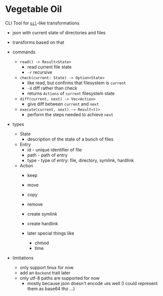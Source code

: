 # Vegetable Oil

CLI Tool for [`oil`]-like transformations

- json with current state of directories and files
- transforms based on that

- commands
  - `read() -> Result<State>`
    - read current file state
    - `-r` recursive
  - `check(current: State) -> Option<State>`
    - like read, but confirms that filesystem is `current`
    - `-d` diff rather than check
    - returns `Actions` of `current` filesystem state
  - `diff(current, next) -> Vec<Action>`
    - give diff between `current` and `next`
  - `execute(current, next) -> Result<()>`
    - perform the steps needed to achieve `next`

- types
  - State
    - description of the state of a bunch of files
  - Entry
    - id   - unique identifier of file
    - path - path of entry
    - type - type of entry: file, directory, symlink, hardlink
  - Action
    - keep
    - move
    - copy
    - remove
    - create symlink
    - create hardlink

    - later special things like
      - chmod
      - time

- limitations
  - only support linux for now
  - add an `Backend` trait later
  - only utf-8 paths are supported for now
    - mostly because json doesn't encode `u8`s well
      (I could represent them as base64 tho ...)

[`oil`]: https://github.com/stevearc/oil.nvim
